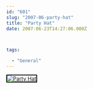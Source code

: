 ```yaml
---
id: "601"
slug: "2007-06-party-hat"
title: "Party Hat"
date: 2007-06-23T14:27:06.000Z



tags:

  - "General"
---
```

<div class="sqs-html-content">
  <div style="float: left; margin-right: 10px; margin-bottom: 10px;"> <a href="http://www.flickr.com/photos/mclazarus/602463959/" title="Party Hat"><img src="http://farm2.static.flickr.com/1108/602463959_fadc1ed27b_m.jpg" alt="Party Hat" style="border: solid 2px #000000;" /></a>
</div>
<p><br clear="all" /></p>
</div>
